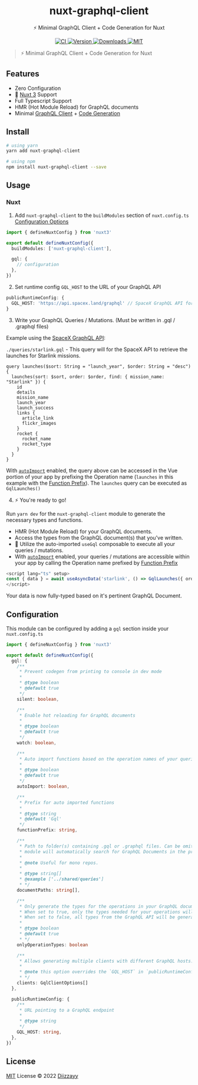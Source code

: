 <h1 align="center">nuxt-graphql-client</h1>

<p align="center">⚡️ Minimal GraphQL Client + Code Generation for Nuxt</p>

<p align="center">
  <a href="https://github.com/diizzayy/nuxt-graphql-client/actions?query=branch%3Amain+event%3Apush">
    <img alt="CI" src="https://github.com/diizzayy/nuxt-graphql-client/actions/workflows/ci.yml/badge.svg?branch=main"/>
  </a>
  
  <a href="https://npmjs.com/package/nuxt-graphql-client">
      <img alt="Version" src="https://img.shields.io/npm/v/nuxt-graphql-client?color=blue&style=flat-square"/>
  </a>
  
  <a href="https://npmjs.com/package/nuxt-graphql-client">
      <img alt="Downloads" src="https://img.shields.io/npm/dt/nuxt-graphql-client?color=blue&style=flat-square"/>
  </a>
  
  <a href="https://opensource.org/licenses/MIT">
      <img alt="MIT" src="https://img.shields.io/badge/License-MIT-blue.svg?style=flat-square"/>
  </a>
</p>

> ⚡️ Minimal GraphQL Client + Code Generation for Nuxt

## Features

- Zero Configuration
- 🚀 [Nuxt 3](https://v3.nuxtjs.org) Support
- Full Typescript Support
- HMR (Hot Module Reload) for GraphQL documents
- Minimal [GraphQL Client](https://github.com/prisma-labs/graphql-request#graphql-request) + [Code Generation](https://www.graphql-code-generator.com/)

## Install

```sh
# using yarn
yarn add nuxt-graphql-client

# using npm
npm install nuxt-graphql-client --save
```

## Usage

### Nuxt

1. Add `nuxt-graphql-client` to the `buildModules` section of `nuxt.config.ts` [Configuration Options](#configuration)

```ts
import { defineNuxtConfig } from 'nuxt3'

export default defineNuxtConfig({
  buildModules: ['nuxt-graphql-client'],

  gql: {
    // configuration
  },
})
```

2. Set runtime config `GQL_HOST` to the URL of your GraphQL API

```ts
publicRuntimeConfig: {
  GQL_HOST: 'https://api.spacex.land/graphql' // SpaceX GraphQL API for example
}
```

3. Write your GraphQL Queries / Mutations. (Must be written in .gql / .graphql files)

Example using the [SpaceX GraphQL API](https://api.spacex.land/graphql):

`./queries/starlink.gql` - This query will for the SpaceX API to retrieve the launches for Starlink missions.

```gql
query launches($sort: String = "launch_year", $order: String = "desc") {
  launches(sort: $sort, order: $order, find: { mission_name: "Starlink" }) {
    id
    details
    mission_name
    launch_year
    launch_success
    links {
      article_link
      flickr_images
    }
    rocket {
      rocket_name
      rocket_type
    }
  }
}
```

With [`autoImport`](#configuration) enabled, the query above can be accessed in the Vue portion of your app by prefixing the Operation name (`launches` in this example with the [Function Prefix](#configuration)).
The `launches` query can be executed as `GqlLaunches()`

4. ⚡️ You're ready to go!

Run `yarn dev` for the `nuxt-graphql-client` module to generate the necessary types and functions.

- HMR (Hot Module Reload) for your GraphQL documents.
- Access the types from the GraphQL document(s) that you've written.
- 🚀 Utilize the auto-imported `useGql` composable to execute all your queries / mutations.
- With [`autoImport`](#configuration) enabled, your queries / mutations are accessible within your app by calling the Operation name prefixed by [Function Prefix](#configuration)

```ts
<script lang="ts" setup>
const { data } = await useAsyncData('starlink', () => GqlLaunches({ order: 'desc' }))
</script>
```

Your data is now fully-typed based on it's pertinent GraphQL Document.

## Configuration

This module can be configured by adding a `gql` section inside your `nuxt.config.ts`

```ts
import { defineNuxtConfig } from 'nuxt3'

export default defineNuxtConfig({
  gql: {
    /**
     * Prevent codegen from printing to console in dev mode
     *
     * @type boolean
     * @default true
     */
    silent: boolean,

    /**
     * Enable hot reloading for GraphQL documents
     *
     * @type boolean
     * @default true
     */
    watch: boolean,

    /**
     * Auto import functions based on the operation names of your queries & mutations
     *
     * @type boolean
     * @default true
     */
    autoImport: boolean,

    /**
     * Prefix for auto imported functions
     *
     * @type string
     * @default 'Gql'
     */
    functionPrefix: string,

    /**
     * Path to folder(s) containing .gql or .graphql files. Can be omitted,
     * module will automatically search for GraphQL Documents in the project's root directory.
     *
     * @note Useful for mono repos.
     *
     * @type string[]
     * @example ['../shared/queries']
     * */
    documentPaths: string[],

    /**
     * Only generate the types for the operations in your GraphQL documents.
     * When set to true, only the types needed for your operations will be generated.
     * When set to false, all types from the GraphQL API will be generated.
     *
     * @type boolean
     * @default true
     * */
    onlyOperationTypes: boolean

    /**
     * Allows generating multiple clients with different GraphQL hosts.
     *
     * @note this option overrides the `GQL_HOST` in `publicRuntimeConfig`.
     * */
    clients: GqlClientOptions[]
  },

  publicRuntimeConfig: {
    /**
     * URL pointing to a GraphQL endpoint
     *
     * @type string
     */
    GQL_HOST: string,
  },
})
```

## License

[MIT](./LICENSE) License © 2022 [Diizzayy](https://github.com/diizzayy)
